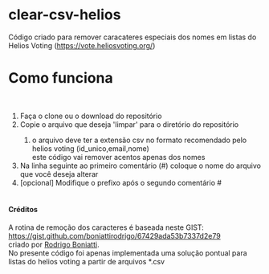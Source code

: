 # clear-csv-helios
Código criado para remover caracateres especiais dos nomes em listas do Helios Voting (https://vote.heliosvoting.org/)

# Como funciona 
<br>
<ol>
<li>Faça o clone ou o download do repositório </li>
<li>Copie o arquivo que deseja 'limpar' para o diretório do repositório </li> 
        <ol><li>o arquivo deve ter a extensão csv no formato recomendado pelo helios voting (id_unico,email,nome) <br>
                este código vai remover acentos apenas dos nomes  </li></ol>
<li>Na linha seguinte ao primeiro comentário (#) coloque o nome do arquivo que você deseja alterar </li>
<li>[opcional] Modifique o prefixo após o segundo comentário # </li><br>
</ol>
            
<h4>Créditos</h4>

A rotina de remoção dos caracteres é baseada neste GIST: https://gist.github.com/boniattirodrigo/67429ada53b7337d2e79 <br> 
criado por <a href="https://gist.github.com/boniattirodrigo">Rodrigo Boniatti</a>. <br>
No presente código foi apenas implementada uma solução pontual para listas do helios voting a partir de arquivos *.csv
